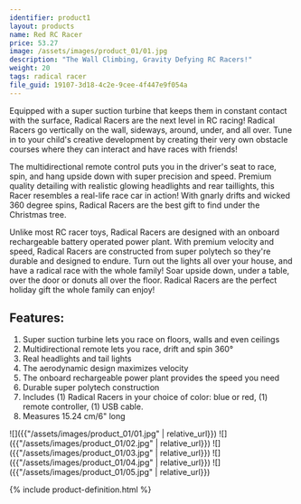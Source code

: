 ```yaml
---
identifier: product1
layout: products
name: Red RC Racer
price: 53.27
image: /assets/images/product_01/01.jpg
description: "The Wall Climbing, Gravity Defying RC Racers!"
weight: 20
tags: radical racer
file_guid: 19107-3d18-4c2e-9cee-4f447e9f054a
---
```


Equipped with a super suction turbine that keeps them in constant contact with the surface, Radical Racers are the next level in RC racing! Radical Racers go vertically on the wall, sideways, around, under, and all over. Tune in to your child's creative development by creating their very own obstacle courses where they can interact and have races with friends!

The multidirectional remote control puts you in the driver's seat to race, spin, and hang upside down with super precision and speed. Premium quality detailing with realistic glowing headlights and rear taillights, this Racer resembles a real-life race car in action! With gnarly drifts and wicked 360 degree spins, Radical Racers are the best gift to find under the Christmas tree. 

Unlike most RC racer toys, Radical Racers are designed with an onboard rechargeable battery operated power plant. With premium velocity and speed, Radical Racers are constructed from super polytech so they're durable and designed to endure. Turn out the lights all over your house, and have a radical race with the whole family! Soar upside down, under a table, over the door or donuts all over the floor. Radical Racers are the perfect holiday gift the whole family can enjoy! 

## Features:

1.	Super suction turbine lets you race on floors, walls and even ceilings
2.	Multidirectional remote lets you race, drift and spin 360°
3.	Real headlights and tail lights
4.	The aerodynamic design maximizes velocity
5.	The onboard rechargeable power plant provides the speed you need
6.	Durable super polytech construction
7.	Includes (1) Radical Racers in your choice of color: blue or red, (1) remote controller, (1) USB cable.
8.	Measures 15.24 cm/6" long



![]({{"/assets/images/product_01/01.jpg" | relative_url}})
![]({{"/assets/images/product_01/02.jpg" | relative_url}})
![]({{"/assets/images/product_01/03.jpg" | relative_url}})
![]({{"/assets/images/product_01/04.jpg" | relative_url}})
![]({{"/assets/images/product_01/05.jpg" | relative_url}})

<div class="call">
        {% include product-definition.html %}
</div>
<br>
<div class="powr-reviews" id="9c834ba2_1591113597"></div><script src="https://www.powr.io/powr.js?platform=html"></script>